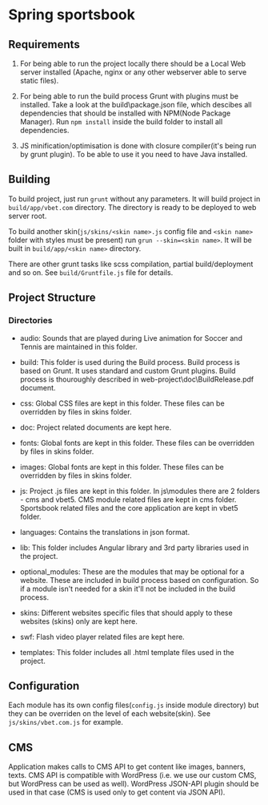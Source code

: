 # Spring sportsbook

## Requirements

1. For being able to run the project locally there should be a Local Web server installed  (Apache, nginx or any other webserver able to serve static files).

2. For being able to run the build process Grunt with plugins must be installed. Take a look at the build\package.json file,  which descibes all dependencies that should be installed with NPM(Node Package Manager). Run `npm install` inside the build folder to install all dependencies.

3. JS minification/optimisation is done with closure compiler(it's being run by grunt plugin). To be able to use it you need to have Java installed.

## Building

To build project, just run `grunt` without any parameters.
It will build project in `build/app/vbet.com` directory.
The directory is ready to be deployed to web server root.

To build another skin(`js/skins/<skin name>.js` config file and `<skin name>` folder with styles must be present) run `grun --skin=<skin name>`. It will be built in `build/app/<skin name>` directory.

There are other grunt tasks like scss compilation, partial build/deployment and so on. See `build/Gruntfile.js` file for details.

## Project Structure

### Directories

* audio: Sounds that are played during Live animation for Soccer and Tennis are maintained in this folder.

* build: This folder is used during the Build process. Build process is based on Grunt. It uses standard and custom Grunt plugins. Build process is thouroughly described in web-project\doc\BuildRelease.pdf document.

* css: Global CSS files are kept in this folder. These files can be overridden by files in skins folder.
* doc: Project related documents are kept here.
* fonts: Global fonts are kept in this folder. These files can be overridden by files in skins folder.
* images: Global fonts are kept in this folder. These files can be overridden by files in skins folder.
* js: Project .js files are kept in this folder. In js\modules there are 2 folders - cms and vbet5.
 CMS module related files are kept in cms folder. Sportsbook related files and the core application are kept in vbet5 folder.

* languages: Contains the translations in json format.

* lib: This folder includes Angular library and 3rd party libraries used in the project.

* optional_modules: These are the modules that may be optional for a website. These are included in build process based on configuration. So if a module isn't needed for a skin it'll not be included in the build process.

* skins: Different websites specific files that should apply to these websites (skins) only are kept here.

* swf: Flash video player related files are kept here.

* templates: This folder includes all .html template files used in the project.

## Configuration

  Each module has its own config files(`config.js` inside module directory) but they can be overriden on the level of each website(skin). See `js/skins/vbet.com.js` for example.

## CMS

Application makes calls to CMS API to get content like images, banners, texts. CMS API is compatible with WordPress (i.e. we use our custom CMS, but WordPress can be used as well). WordPress JSON-API plugin should be used in that case (CMS is used only to get content via JSON API).
